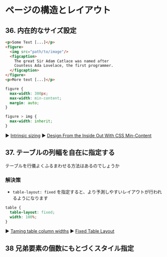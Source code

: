# ページの構造とレイアウト
## 36. 内在的なサイズ設定

```html
<p>Some Text [...]</p>
<figure>
  <img src="path/to/image"/>
  <figcaption>
    The great Sir Adam Catlace was named after
    Countess Ada Lovelace, the first programmer.
  </figcaption>
</figure>
<p>More text [...]</p>
```

```css
figure {
  max-width: 300px;
  max-width: min-content;
  margin: auto;
}

figure > img {
  max-width: inherit;
}
```

:arrow_forward: [Intrinsic sizing](http://dabblet.com/gist/82eb1575806f6eff9c37)
:arrow_forward: [Design From the Inside Out With CSS Min-Content](http://thenewcode.com/662/Design-From-the-Inside-Out-With-CSS-MinContent)

## 37. テーブルの列幅を自在に指定する
テーブルを行儀よくふるまわせる方法はあるのでしょうか
### 解決策
- `table-layout: fixed` を指定すると、より予測しやすいレイアウトが行われるようになります

```css
table {
  table-layout: fixed;
  width: 100%;
}
```

:arrow_forward: [Taming table column widths](http://dabblet.com/gist/7979af102a991cecfcdf)
:arrow_forward: [Fixed Table Layout](https://css-tricks.com/fixing-tables-long-strings/)

## 38 兄弟要素の個数にもとづくスタイル指定


